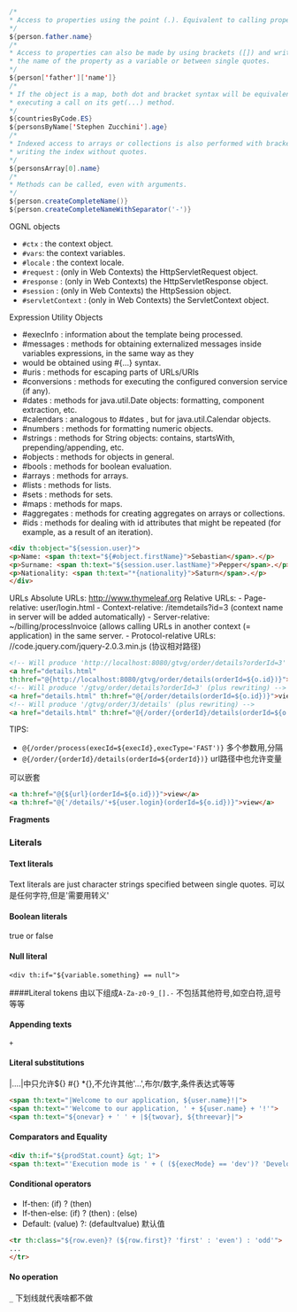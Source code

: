 ```java
/*
* Access to properties using the point (.). Equivalent to calling property getters.
*/
${person.father.name}
/*
* Access to properties can also be made by using brackets ([]) and writing
* the name of the property as a variable or between single quotes.
*/
${person['father']['name']}
/*
* If the object is a map, both dot and bracket syntax will be equivalent to
* executing a call on its get(...) method.
*/
${countriesByCode.ES}
${personsByName['Stephen Zucchini'].age}
/*
* Indexed access to arrays or collections is also performed with brackets,
* writing the index without quotes.
*/
${personsArray[0].name}
/*
* Methods can be called, even with arguments.
*/
${person.createCompleteName()}
${person.createCompleteNameWithSeparator('-')}
```
OGNL objects
- `#ctx` : the context object.
- `#vars`: the context variables.
- `#locale` : the context locale.
- `#request` : (only in Web Contexts) the HttpServletRequest object.
- `#response` : (only in Web Contexts) the HttpServletResponse object.
- `#session` : (only in Web Contexts) the HttpSession object.
- `#servletContext` : (only in Web Contexts) the ServletContext object.

Expression Utility Objects

- #execInfo : information about the template being processed.
- #messages : methods for obtaining externalized messages inside variables expressions, in the same way as they
- would be obtained using #{…} syntax.
- #uris : methods for escaping parts of URLs/URIs
- #conversions : methods for executing the configured conversion service (if any).
- #dates : methods for java.util.Date objects: formatting, component extraction, etc.
- #calendars : analogous to #dates , but for java.util.Calendar objects.
- #numbers : methods for formatting numeric objects.
- #strings : methods for String objects: contains, startsWith, prepending/appending, etc.
- #objects : methods for objects in general.
- #bools : methods for boolean evaluation.
- #arrays : methods for arrays.
- #lists : methods for lists.
- #sets : methods for sets.
- #maps : methods for maps.
- #aggregates : methods for creating aggregates on arrays or collections.
- #ids : methods for dealing with id attributes that might be repeated (for example, as a result of an iteration).

```html
<div th:object="${session.user}">
<p>Name: <span th:text="${#object.firstName}">Sebastian</span>.</p>
<p>Surname: <span th:text="${session.user.lastName}">Pepper</span>.</p>
<p>Nationality: <span th:text="*{nationality}">Saturn</span>.</p>
</div>
```

URLs
Absolute URLs: http://www.thymeleaf.org
Relative URLs:
    - Page-relative: user/login.html
    - Context-relative: /itemdetails?id=3 (context name in server will be added automatically)
    - Server-relative: ~/billing/processInvoice (allows calling URLs in another context (= application) in the same server.
    - Protocol-relative URLs: //code.jquery.com/jquery-2.0.3.min.js   (协议相对路径)
```html
<!-- Will produce 'http://localhost:8080/gtvg/order/details?orderId=3' (plus rewriting) -->
<a href="details.html"
th:href="@{http://localhost:8080/gtvg/order/details(orderId=${o.id})}">view</a>
<!-- Will produce '/gtvg/order/details?orderId=3' (plus rewriting) -->
<a href="details.html" th:href="@{/order/details(orderId=${o.id})}">view</a>
<!-- Will produce '/gtvg/order/3/details' (plus rewriting) -->
<a href="details.html" th:href="@{/order/{orderId}/details(orderId=${o.id})}">view</a>
```
TIPS:
 +  `@{/order/process(execId=${execId},execType='FAST')}` 多个参数用,分隔
 + `@{/order/{orderId}/details(orderId=${orderId})}`  url路径中也允许变量

可以嵌套
```html
<a th:href="@{${url}(orderId=${o.id})}">view</a>
<a th:href="@{'/details/'+${user.login}(orderId=${o.id})}">view</a>
```

**Fragments**

### Literals
#### Text literals
Text literals are just character strings specified between single quotes.  可以是任何字符,但是'需要用转义\'

#### Boolean literals
true  or  false

#### Null literal
`<div th:if="${variable.something} == null"> `

####Literal tokens
由以下组成`A-Za-z0-9_[].-` 不包括其他符号,如空白符,逗号等等

#### Appending texts
`+`
#### Literal substitutions
|....|中只允许${} #{} *{},不允许其他'...',布尔/数字,条件表达式等等
```html
<span th:text="|Welcome to our application, ${user.name}!|">
<span th:text="'Welcome to our application, ' + ${user.name} + '!'">
<span th:text="${onevar} + ' ' + |${twovar}, ${threevar}|">
```
#### Comparators and Equality

```html
<div th:if="${prodStat.count} &gt; 1">
<span th:text="'Execution mode is ' + ( (${execMode} == 'dev')? 'Development' : 'Production')></span>
```

#### Conditional operators

- If-then: (if) ? (then)
- If-then-else: (if) ? (then) : (else)
- Default: (value) ?: (defaultvalue)    默认值

```html
<tr th:class="${row.even}? (${row.first}? 'first' : 'even') : 'odd'">
...
</tr>
```

#### No operation
`_`  下划线就代表啥都不做 

